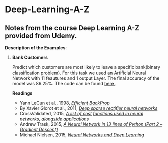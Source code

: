# Deep-Learning-A-Z

## Notes from the course Deep Learning A-Z provided from Udemy.


**Description of the Examples**:

1) **Bank Customers**

    Predict which customers are most likely to leave a specific bank(binary classification problem). 
    For this task we used an Artificial Neural  Network with 11 feautures and 1 output Layer. The final accuracy of the model was 86.25%. 
    The code can be found <a href="https://github.com/gpsyrou/Deep-Learning-A-Z/blob/master/bank_customers_pred.py"> here </a>.
        
    **Readings**
    <ul>
    <li>Yann LeCun et al., 1998, <em><a href="http://yann.lecun.com/exdb/publis/pdf/lecun-98b.pdf">Efficient BackProp</a></em></li>
    <li>By Xavier Glorot et al., 2011,&nbsp;<a href="http://jmlr.org/proceedings/papers/v15/glorot11a/glorot11a.pdf"><em>Deep sparse rectifier neural networks</em></a></li>
    <li>CrossValidated, 2015,&nbsp;<a href="http://stats.stackexchange.com/questions/154879/a-list-of-cost-functions-used-in-neural-networks-alongside-applications"><em>A list of cost functions used in neural networks, alongside applications</em></a></li>
    <li>Andrew Trask, 2015,&nbsp;<a href="https://iamtrask.github.io/2015/07/27/python-network-part2/"><i>A Neural Network in 13 lines of Python (Part 2 – Gradient Descent)</i></a></li>
    <li>Michael Nielsen, 2015,&nbsp;<a href="http://neuralnetworksanddeeplearning.com/chap2.html"><i>Neural Networks and Deep Learning</i></a></li>
    </ul>
